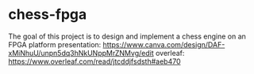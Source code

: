 # chess-fpga
The goal of this project is to design and implement a chess engine on an FPGA platform
presentation: https://www.canva.com/design/DAF-xMiNhuU/unpn5dq3hNkUNppMrZNMvg/edit
overleaf: https://www.overleaf.com/read/jtcddjfsdsth#aeb470
